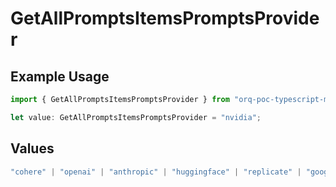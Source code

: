 # GetAllPromptsItemsPromptsProvider

## Example Usage

```typescript
import { GetAllPromptsItemsPromptsProvider } from "orq-poc-typescript-multi-env-version/models/operations";

let value: GetAllPromptsItemsPromptsProvider = "nvidia";
```

## Values

```typescript
"cohere" | "openai" | "anthropic" | "huggingface" | "replicate" | "google" | "google-ai" | "azure" | "aws" | "anyscale" | "perplexity" | "groq" | "fal" | "leonardoai" | "nvidia"
```